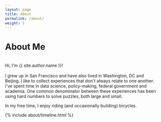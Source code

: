 ```yaml
---
layout: page
title: About
permalink: /about/
weight: 1
---
```


# **About Me**

<br>
Hi, I'm {{ site.author.name }}!<br><br>
I grew up in San Francisco and have also lived in Washington, DC and Beijing. I like to collect experiences that don't always relate to one another. I've spent time in data science, policy-making, federal government and academia. One common denominator between these experiences has been using hard numbers to solve puzzles, both large and small. 

In my free time, I enjoy riding (and occasionally building) bicycles. 

<div class="row">
{% include about/timeline.html %}
</div>
